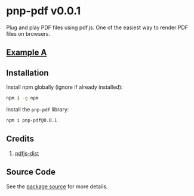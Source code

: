 # pnp-pdf v0.0.1

Plug and play PDF files using pdf.js. One of the easiest way to render PDF files on browsers.

## [Example A](https://github.com/abhisekdutta507/pnp-pdf-example)

## Installation

Install npm globally (ignore if already installed):

```bash
npm i -g npm
```

Install the `pnp-pdf` library:

```bash
npm i pnp-pdf@0.0.1
```

## Credits

1. [pdfjs-dist](https://www.npmjs.com/package/pdfjs-dist)


## Source Code

See the [package source](https://github.com/abhisekdutta507/pnp-pdf) for more details.
